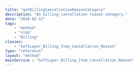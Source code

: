 ```yaml
---
title: "getBillingCancellationReasonCategory"
description: "An billing cancellation reason category."
date: "2018-02-12"
tags:
    - "method"
    - "sldn"
    - "Billing"
classes:
    - "SoftLayer_Billing_Item_Cancellation_Reason"
type: "reference"
layout: "method"
mainService : "SoftLayer_Billing_Item_Cancellation_Reason"
---
```

